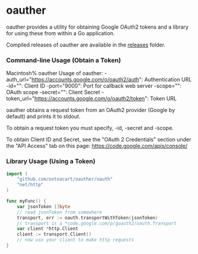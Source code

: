 oauther
=======

oauther provides a utility for obtaining Google OAuth2 tokens and a library for
using these from within a Go application.

Compiled releases of oauther are available in the [releases](releases) folder.

### Command-line Usage (Obtain a Token)

Macintosh% oauther
Usage of oauther:
  -auth_url="https://accounts.google.com/o/oauth2/auth": Authentication URL
  -id="": Client ID
  -port="9000": Port for callback web server
  -scope="": OAuth scope
  -secret="": Client Secret
  -token_url="https://accounts.google.com/o/oauth2/token": Token URL

oauther obtains a request token from an OAuth2 provider (Google by default)
and prints it to stdout.

To obtain a request token you must specify, -id, -secret and -scope.

To obtain Client ID and Secret, see the "OAuth 2 Credentials" section under
the "API Access" tab on this page: https://code.google.com/apis/console/

### Library Usage (Using a Token)

```go
import (
    "github.com/oxtoacart/oauther/oauth"
    "net/http"
)

func myFunc() {
    var jsonToken []byte
    // read jsonToken from somewhere
    transport, err := oauth.transportWithToken(jsonToken)
    // transport is a *code.google.com/p/goauth2/oauth.Transport
    var client *http.Client
    client := transport.Client()
    // now use your client to make http requests
}
```


